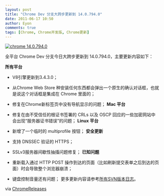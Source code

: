 ```yaml
---
layout: post
title: "Chrome Dev 分支大跨步更新到 14.0.794.0"
date: 2011-06-17 10:50
author: Eyon
comments: true
tags: [Chrome, Chrome开发版, Chrome更新]
---
```

<a href="http://img.chromi.org/2011/06/chrome-14.0.794.0.png">![](http://img.chromi.org/2011/06/chrome-14.0.794.0.png "chrome 14.0.794.0")</a>

全平台 Chrome Dev 分支今日大跨步更新到 14.0.794.0，主要更新内容如下：

**所有平台**


*   V8引擎更新到3.4.3.0；
*   从Chrome Web Store 种安装任何东西都会弹出一个原生的确认对话框，也就是说这个对话框是集成在 Chrome 里面的；
*   修复在Chrome新标签页中没有导航显示的问题；
**Mac 平台**


*   修复在由不受信任的根证书签署的 CRLs 以及 OSCP 回应的一些加密网站中会出现“服务器证书错误”的问题；
**Linux 平台**


*   新增了一个临时的 multiprofile 按钮；
**安全更新**


*   支持 DNSSEC 验证的 HTTPS；
*   SSLv3服务器间歇性抽搐问题修复；
**已知问题**


*   重新载入通过 HTTP POST 操作到达的页面（比如刷新提交表单之后到达的页面）时会导致整个浏览器崩溃；
*   键盘控制音量还有问题；
更多更新内容请参考[所有SVN版本日志](http://build.chromium.org/buildbot/perf/dashboard/ui/changelog.html?url=/trunk/src&range=89286:87433&mode=html)。

via [ChromeReleases](http://googlechromereleases.blogspot.com/2011/06/dev-channel-update_16.html)
